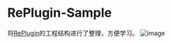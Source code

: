 # RePlugin-Sample

将[RePlugin](https://github.com/Qihoo360/RePlugin)的工程结构进行了整理，方便学习。
![image](C:\Users\Administrator\Desktop\a.png)
